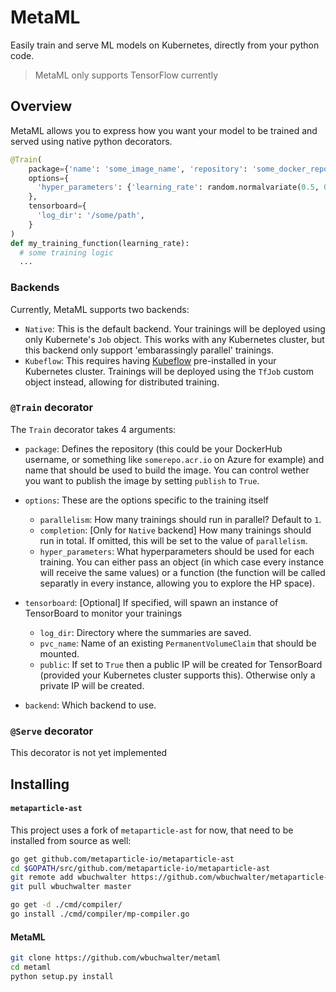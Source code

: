 # MetaML

Easily train and serve ML models on Kubernetes, directly from your python code.

> MetaML only supports TensorFlow currently

## Overview

MetaML allows you to express how you want your model to be trained and served using native python decorators.  

```python
@Train(
    package={'name': 'some_image_name', 'repository': 'some_docker_repo', 'publish': True},
    options={
      'hyper_parameters': {'learning_rate': random.normalvariate(0.5, 0.5)},
    },
    tensorboard={
      'log_dir': '/some/path',
    }
)
def my_training_function(learning_rate):
  # some training logic
  ...
```

### Backends

Currently, MetaML supports two backends:
* `Native`: This is the default backend. Your trainings will be deployed using only Kubernete's `Job` object. This works with any Kubernetes cluster, but this backend only support 'embarassingly parallel' trainings.
* `Kubeflow`: This requires having [Kubeflow](https://github.com/kubeflow/kubeflow) pre-installed in your Kubernetes cluster. Trainings will be deployed using the `TfJob` custom object instead, allowing for distributed training.

### `@Train` decorator

The `Train` decorator takes 4 arguments:

* `package`: Defines the repository (this could be your DockerHub username, or something like `somerepo.acr.io` on Azure for example) and name that should be used to build the image. You can control wether you want to publish the image by setting `publish` to `True`.

* `options`: These are the options specific to the training itself
  * `parallelism`: How many trainings should run in parallel? Default to `1`.
  * `completion`: [Only for `Native` backend] How many trainings should run in total. If omitted, this will be set to the value of `parallelism`.
  * `hyper_parameters`: What hyperparameters should be used for each training. You can either pass an object (in which case every instance will receive the same values) or a function (the function will be called separatly in every instance, allowing you to explore the HP space).

* `tensorboard`: [Optional] If specified, will spawn an instance of TensorBoard to monitor your trainings
  * `log_dir`: Directory where the summaries are saved.
  * `pvc_name`: Name of an existing `PermanentVolumeClaim` that should be mounted.
  * `public`: If set to `True` then a public IP will be created for TensorBoard (provided your Kubernetes cluster supports this). Otherwise only a private IP will be created.

* `backend`: Which backend to use.

### `@Serve` decorator

This decorator is not yet implemented

## Installing

#### `metaparticle-ast`

This project uses a fork of `metaparticle-ast` for now, that need to be installed from source as well:

```bash
go get github.com/metaparticle-io/metaparticle-ast
cd $GOPATH/src/github.com/metaparticle-io/metaparticle-ast
git remote add wbuchwalter https://github.com/wbuchwalter/metaparticle-ast
git pull wbuchwalter master

go get -d ./cmd/compiler/
go install ./cmd/compiler/mp-compiler.go
```

#### MetaML

```bash
git clone https://github.com/wbuchwalter/metaml
cd metaml
python setup.py install
```
